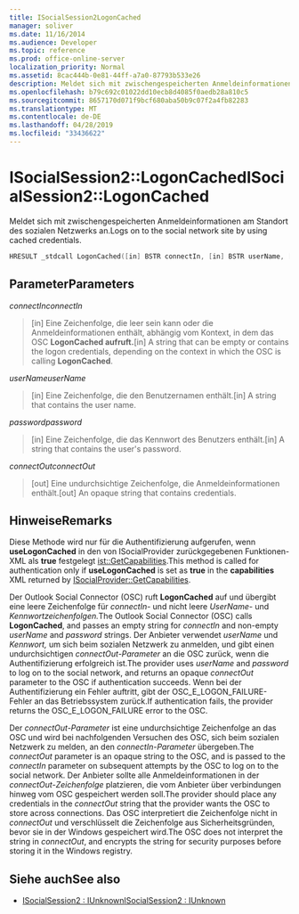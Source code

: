 ```yaml
---
title: ISocialSession2LogonCached
manager: soliver
ms.date: 11/16/2014
ms.audience: Developer
ms.topic: reference
ms.prod: office-online-server
localization_priority: Normal
ms.assetid: 8cac444b-0e81-44ff-a7a0-87793b533e26
description: Meldet sich mit zwischengespeicherten Anmeldeinformationen am Standort des sozialen Netzwerks an.
ms.openlocfilehash: b79c692c01022dd10ecb8d4085f0aedb28a810c5
ms.sourcegitcommit: 8657170d071f9bcf680aba50b9c07f2a4fb82283
ms.translationtype: MT
ms.contentlocale: de-DE
ms.lasthandoff: 04/28/2019
ms.locfileid: "33436622"
---
```

# <a name="isocialsession2logoncached"></a><span data-ttu-id="a2cdd-103">ISocialSession2::LogonCached</span><span class="sxs-lookup"><span data-stu-id="a2cdd-103">ISocialSession2::LogonCached</span></span>

<span data-ttu-id="a2cdd-104">Meldet sich mit zwischengespeicherten Anmeldeinformationen am Standort des sozialen Netzwerks an.</span><span class="sxs-lookup"><span data-stu-id="a2cdd-104">Logs on to the social network site by using cached credentials.</span></span>
  
```cpp
HRESULT _stdcall LogonCached([in] BSTR connectIn, [in] BSTR userName, [in] BSTR password,  [out] BSTR connectOut);
```

## <a name="parameters"></a><span data-ttu-id="a2cdd-105">Parameter</span><span class="sxs-lookup"><span data-stu-id="a2cdd-105">Parameters</span></span>

<span data-ttu-id="a2cdd-106">_connectIn_</span><span class="sxs-lookup"><span data-stu-id="a2cdd-106">_connectIn_</span></span>
  
> <span data-ttu-id="a2cdd-107">[in] Eine Zeichenfolge, die leer sein kann oder die Anmeldeinformationen enthält, abhängig vom Kontext, in dem das OSC **LogonCached aufruft.**</span><span class="sxs-lookup"><span data-stu-id="a2cdd-107">[in] A string that can be empty or contains the logon credentials, depending on the context in which the OSC is calling **LogonCached**.</span></span>
    
<span data-ttu-id="a2cdd-108">_userName_</span><span class="sxs-lookup"><span data-stu-id="a2cdd-108">_userName_</span></span>
  
> <span data-ttu-id="a2cdd-109">[in] Eine Zeichenfolge, die den Benutzernamen enthält.</span><span class="sxs-lookup"><span data-stu-id="a2cdd-109">[in] A string that contains the user name.</span></span>
    
<span data-ttu-id="a2cdd-110">_password_</span><span class="sxs-lookup"><span data-stu-id="a2cdd-110">_password_</span></span>
  
> <span data-ttu-id="a2cdd-111">[in] Eine Zeichenfolge, die das Kennwort des Benutzers enthält.</span><span class="sxs-lookup"><span data-stu-id="a2cdd-111">[in] A string that contains the user's password.</span></span>
    
<span data-ttu-id="a2cdd-112">_connectOut_</span><span class="sxs-lookup"><span data-stu-id="a2cdd-112">_connectOut_</span></span>
  
> <span data-ttu-id="a2cdd-113">[out] Eine undurchsichtige Zeichenfolge, die Anmeldeinformationen enthält.</span><span class="sxs-lookup"><span data-stu-id="a2cdd-113">[out] An opaque string that contains credentials.</span></span>
    
## <a name="remarks"></a><span data-ttu-id="a2cdd-114">Hinweise</span><span class="sxs-lookup"><span data-stu-id="a2cdd-114">Remarks</span></span>

<span data-ttu-id="a2cdd-115">Diese Methode wird nur für die Authentifizierung aufgerufen, wenn  **useLogonCached** in den von ISocialProvider zurückgegebenen Funktionen-XML als **true** festgelegt [ist::GetCapabilities](isocialprovider-getcapabilities.md).</span><span class="sxs-lookup"><span data-stu-id="a2cdd-115">This method is called for authentication only if **useLogonCached** is set as **true** in the **capabilities** XML returned by [ISocialProvider::GetCapabilities](isocialprovider-getcapabilities.md).</span></span>
  
<span data-ttu-id="a2cdd-116">Der Outlook Social Connector (OSC) ruft **LogonCached** auf und übergibt eine leere Zeichenfolge für _connectIn-_ und nicht leere _UserName-_ und _Kennwortzeichenfolgen._</span><span class="sxs-lookup"><span data-stu-id="a2cdd-116">The Outlook Social Connector (OSC) calls **LogonCached**, and passes an empty string for  _connectIn_ and non-empty  _userName_ and  _password_ strings.</span></span> <span data-ttu-id="a2cdd-117">Der Anbieter verwendet  _userName_ und  _Kennwort,_ um sich beim sozialen Netzwerk zu anmelden, und gibt einen undurchsichtigen  _connectOut-Parameter_ an die OSC zurück, wenn die Authentifizierung erfolgreich ist.</span><span class="sxs-lookup"><span data-stu-id="a2cdd-117">The provider uses  _userName_ and  _password_ to log on to the social network, and returns an opaque  _connectOut_ parameter to the OSC if authentication succeeds.</span></span> <span data-ttu-id="a2cdd-118">Wenn bei der Authentifizierung ein Fehler auftritt, gibt der OSC_E_LOGON_FAILURE-Fehler an das Betriebssystem zurück.</span><span class="sxs-lookup"><span data-stu-id="a2cdd-118">If authentication fails, the provider returns the OSC_E_LOGON_FAILURE error to the OSC.</span></span> 
  
<span data-ttu-id="a2cdd-119">Der  _connectOut-Parameter_ ist eine undurchsichtige Zeichenfolge an das OSC und wird bei nachfolgenden Versuchen des OSC, sich beim sozialen Netzwerk zu melden, an den  _connectIn-Parameter_ übergeben.</span><span class="sxs-lookup"><span data-stu-id="a2cdd-119">The  _connectOut_ parameter is an opaque string to the OSC, and is passed to the  _connectIn_ parameter on subsequent attempts by the OSC to log on to the social network.</span></span> <span data-ttu-id="a2cdd-120">Der Anbieter sollte alle Anmeldeinformationen in der  _connectOut-Zeichenfolge_ platzieren, die vom Anbieter über verbindungen hinweg vom OSC gespeichert werden soll.</span><span class="sxs-lookup"><span data-stu-id="a2cdd-120">The provider should place any credentials in the  _connectOut_ string that the provider wants the OSC to store across connections.</span></span> <span data-ttu-id="a2cdd-121">Das OSC interpretiert die Zeichenfolge nicht in _connectOut_ und verschlüsselt die Zeichenfolge aus Sicherheitsgründen, bevor sie in der Windows gespeichert wird.</span><span class="sxs-lookup"><span data-stu-id="a2cdd-121">The OSC does not interpret the string in  _connectOut_, and encrypts the string for security purposes before storing it in the Windows registry.</span></span>
  
## <a name="see-also"></a><span data-ttu-id="a2cdd-122">Siehe auch</span><span class="sxs-lookup"><span data-stu-id="a2cdd-122">See also</span></span>

- [<span data-ttu-id="a2cdd-123">ISocialSession2 : IUnknown</span><span class="sxs-lookup"><span data-stu-id="a2cdd-123">ISocialSession2 : IUnknown</span></span>](isocialsession2iunknown.md)

